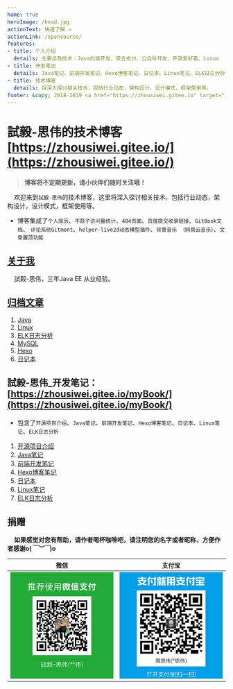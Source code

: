 ```yaml
---
home: true
heroImage: /head.jpg
actionText: 快速了解 →
actionLink: /opensource/
features:
- title: 个人介绍
  details: 主要涉及技术：Java后端开发、聚合支付、公众号开发、开源爱好者、Linux
- title: 开发笔记
  details: Java笔记、前端开发笔记、Hexo博客笔记、日记本、Linux笔记、ELK日志分析
- title: 技术博客
  details: 将深入探讨相关技术，包括行业动态，架构设计，设计模式，框架使用等。
footer: &copy; 2018-2019 <a href="https://zhousiwei.gitee.io" target="_blank">試毅-思伟</a> | <a href="https://github.com/JoeyBling/vuepress-theme-yilia-plus" target="_blank">vuepress-theme-yilia-plus</a> by Litten
---
```


# 試毅-思伟的技术博客 [https://zhousiwei.gitee.io/](https://zhousiwei.gitee.io/)

> **博客将不定期更新，请小伙伴们随时关注哦！**

&#160;&#160;&#160;&#160;欢迎来到`試毅-思伟`的技术博客，这里将深入探讨相关技术，包括行业动态，架构设计，设计模式，框架使用等。

- 博客集成了`个人简历`、`不蒜子访问量统计`、`404页面`、`百度提交收录链接`、`GitBook文档`、
    `评论系统Gitment`、`helper-live2d动态模型插件`、`背景音乐 （网易云音乐）`、`文章置顶功能`

## [关于我](https://zhousiwei.gitee.io/)
&#160;&#160;&#160;&#160;試毅-思伟，三年Java EE 从业经验。

## [归档文章](https://zhousiwei.gitee.io/)

1. [Java](https://zhousiwei.gitee.io/tags/Java/)
2. [Linux](https://zhousiwei.gitee.io/tags/Linux/)
3. [ELK日志分析](https://zhousiwei.gitee.io/tags/ELK%E6%97%A5%E5%BF%97%E5%88%86%E6%9E%90/)
4. [MySQL](https://zhousiwei.gitee.io/tags/MySQL)
5. [Hexo](https://zhousiwei.gitee.io/tags/Hexo)
6. [日记本](https://zhousiwei.gitee.io/tags/%E6%97%A5%E8%AE%B0%E6%9C%AC/)

## 試毅-思伟_开发笔记：[https://zhousiwei.gitee.io/myBook/](https://zhousiwei.gitee.io/myBook/)

- 包含了`开源项目介绍`、`Java笔记`、`前端开发笔记`、`Hexo博客笔记`、`日记本`、`Linux笔记`、`ELK日志分析`

1. [开源项目介绍](https://zhousiwei.gitee.io/myBook/)
2. [Java笔记](https://zhousiwei.gitee.io/myBook/java/springboot2.html)
3. [前端开发笔记](https://zhousiwei.gitee.io/myBook/web/)
4. [Hexo博客笔记](https://zhousiwei.gitee.io/myBook/hexo/hexo_music.html)
5. [日记本](https://zhousiwei.gitee.io/myBook/notes/git_branch.html)
6. [Linux笔记](https://zhousiwei.gitee.io/myBook/linux/glibc.html)
7. [ELK日志分析](https://zhousiwei.gitee.io/myBook/elk/linux_es5.html)

## 捐赠
&#160;&#160;&#160;&#160;**如果感觉对您有帮助，请作者喝杯咖啡吧，请注明您的名字或者昵称，方便作者感谢o(*￣︶￣*)o**

| 微信 | 支付宝 |
| :---: | :---: |
| ![](./assets/weixin.png) | ![](./assets/alipay.jpeg) |

